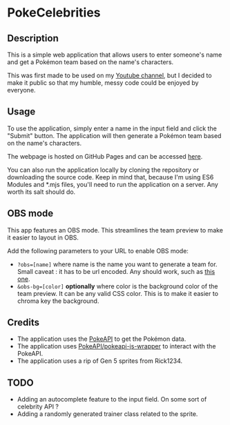 # PokeCelebrities

## Description

This is a simple web application that allows users to enter someone's name and get a Pokémon team based on the name's characters.

This was first made to be used on my [Youtube channel](https://www.youtube.com/@citronenglishmode), but I decided to make it public so that my humble, messy code could be enjoyed by everyone.

## Usage

To use the application, simply enter a name in the input field and click the "Submit" button. The application will then generate a Pokémon team based on the name's characters.

The webpage is hosted on GitHub Pages and can be accessed [here](https://lecitronvert.github.io/celebrities-pokemon/).

You can also run the application locally by cloning the repository or downloading the source code. Keep in mind that, because I'm using ES6 Modules and *.mjs files, you'll need to run the application on a server. Any worth its salt should do.

## OBS mode

This app features an OBS mode. This streamlines the team preview to make it easier to layout in OBS.

Add the following parameters to your URL to enable OBS mode:
- `?obs=[name]` where name is the name you want to generate a team for. Small caveat : it has to be url encoded. Any should work, such as [this one](https://meyerweb.com/eric/tools/dencoder/).
- `&obs-bg=[color]` **optionally** where color is the background color of the team preview. It can be any valid CSS color. This is to make it easier to chroma key the background.

## Credits

- The application uses the [PokeAPI](https://pokeapi.co/) to get the Pokémon data.
- The application uses [PokeAPI/pokeapi-js-wrapper](https://github.com/PokeAPI/pokeapi-js-wrapper) to interact with the PokeAPI.
- The application uses a rip of Gen 5 sprites from Rick1234.

## TODO

- Adding an autocomplete feature to the input field. On some sort of celebrity API ?
- Adding a randomly generated trainer class related to the sprite.